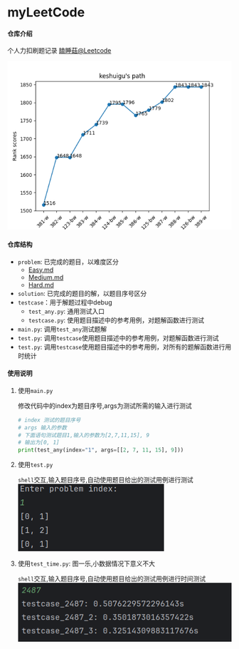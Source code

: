 # myLeetCode

#### 仓库介绍

个人力扣刷题记录
[瞌睡菇@Leetcode](https://leetcode.cn/u/keshuigu/)

![](./asserts/path.png)

#### 仓库结构

- `problem`: 已完成的题目，以难度区分
    - [Easy.md](./problem/Easy.md)
    - [Medium.md](./problem/Medium.md)
    - [Hard.md](./problem/Hard.md)
- `solution`: 已完成的题目的解，以题目序号区分
- `testcase`：用于解题过程中debug
    - `test_any.py`: 通用测试入口
    - `testcase.py`: 使用题目描述中的参考用例，对题解函数进行测试
- `main.py`: 调用`test_any`测试题解
- `test.py`: 调用`testcase`使用题目描述中的参考用例，对题解函数进行测试
- `test.py`: 调用`testcase`使用题目描述中的参考用例，对所有的题解函数进行用时统计

#### 使用说明

1. 使用`main.py`

   修改代码中的index为题目序号,args为测试所需的输入进行测试

   ```python
   # index 测试的题目序号
   # args 输入的参数
   # 下面语句测试题目1,输入的参数为[2,7,11,15], 9
   # 输出为[0, 1]
   print(test_any(index="1", args=[[2, 7, 11, 15], 9]))
   ```

2. 使用`test.py`

   `shell`交互,输入题目序号,自动使用题目给出的测试用例进行测试
   ![题目1的测试](./asserts/testpy_example.png)

3. 使用`test_time.py`: 图一乐,小数据情况下意义不大

   `shell`交互,输入题目序号,自动使用题目给出的测试用例进行时间测试
   ![题目2487的测试](./asserts/test_time_example.png)